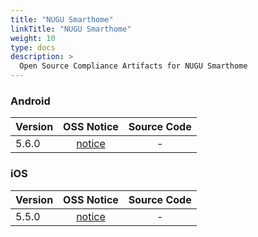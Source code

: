 ```yaml
---
title: "NUGU Smarthome"
linkTitle: "NUGU Smarthome"
weight: 10
type: docs
description: >
  Open Source Compliance Artifacts for NUGU Smarthome
---
```


### Android

| Version | OSS Notice | Source Code |
|---|:---:|:---:|
| 5.6.0 | [notice](https://opensource.sktelecom.com/compliance_artifacts/nugu_smarthome/android/5.6.0/Smarthome_android_5.6.0_OSS_Notice.htm)  | - |

### iOS

| Version | OSS Notice | Source Code |
|---|:---:|:---:|
| 5.5.0 | [notice](https://opensource.sktelecom.com/compliance_artifacts/nugu_smarthome/ios/5.5.0/Smarthome_ios_5.5.0_OSS_Notice.html)  | - |